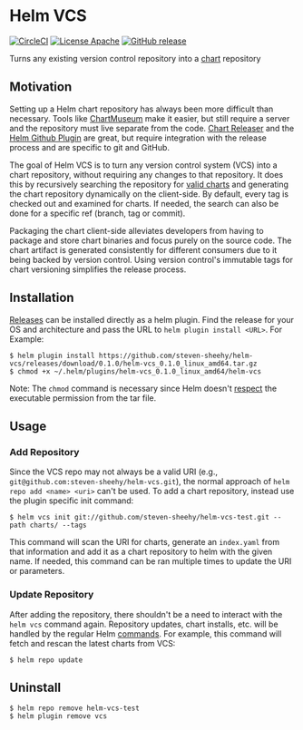 # Helm VCS

[![CircleCI](https://circleci.com/gh/steven-sheehy/helm-vcs.svg?style=shield)](https://circleci.com/gh/steven-sheehy/helm-vcs)
[![License Apache](https://img.shields.io/badge/license-apache-blue.svg?style=flat)](LICENSE)
[![GitHub release](https://img.shields.io/github/release/steven-sheehy/helm-vcs.svg)](https://github.com/steven-sheehy/helm-vcs/releases)

Turns any existing version control repository into a [chart](https://helm.sh) repository

## Motivation

Setting up a Helm chart repository has always been more difficult than necessary. Tools like [ChartMuseum](https://chartmuseum.com/)
make it easier, but still require a server and the repository must live separate from the code. [Chart Releaser](https://github.com/helm/chart-releaser)
and the [Helm Github Plugin](https://github.com/technosophos/helm-github) are great, but require integration with the release process
and are specific to git and GitHub.

The goal of Helm VCS is to turn any version control system (VCS) into a chart repository, without requiring any
changes to that repository. It does this by recursively searching the repository for [valid charts](https://helm.sh/docs/developing_charts/)
and generating the chart repository dynamically on the client-side. By default, every tag is checked out and examined for charts.
If needed, the search can also be done for a specific ref (branch, tag or commit).

Packaging the chart client-side alleviates developers from having to package and store chart binaries and focus purely on the source
code. The chart artifact is generated consistently for different consumers due to it being backed by version control. Using version
control's immutable tags for chart versioning simplifies the release process.

## Installation

[Releases](https://github.com/steven-sheehy/helm-vcs/releases) can be installed directly as a helm plugin. Find
the release for your OS and architecture and pass the URL to `helm plugin install <URL>`. For Example:

```shell
$ helm plugin install https://github.com/steven-sheehy/helm-vcs/releases/download/0.1.0/helm-vcs_0.1.0_linux_amd64.tar.gz
$ chmod +x ~/.helm/plugins/helm-vcs_0.1.0_linux_amd64/helm-vcs
```

Note: The `chmod` command is necessary since Helm doesn't [respect](https://github.com/helm/helm/pull/5627)
the executable permission from the tar file.

## Usage

### Add Repository

Since the VCS repo may not always be a valid URI (e.g., `git@github.com:steven-sheehy/helm-vcs.git`), the normal approach
of `helm repo add <name> <uri>` can't be used. To add a chart repository, instead use the plugin specific init command:

```shell
$ helm vcs init git://github.com/steven-sheehy/helm-vcs-test.git --path charts/ --tags
```

This command will scan the URI for charts, generate an `index.yaml` from that information and add it as a chart repository to helm with the
given name. If needed, this command can be ran multiple times to update the URI or parameters.

### Update Repository

After adding the repository, there shouldn't be a need to interact with the `helm vcs` command again. Repository updates,
chart installs, etc. will be handled by the regular Helm [commands](https://helm.sh/docs/helm/#see-also). For example,
this command will fetch and rescan the latest charts from VCS:

```shell
$ helm repo update
```

## Uninstall

```shell
$ helm repo remove helm-vcs-test
$ helm plugin remove vcs
```

